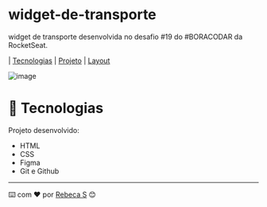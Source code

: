# widget-de-transporte
widget de transporte desenvolvida no desafio #19 do #BORACODAR da RocketSeat.

| [Tecnologias](#Tecnologias) | [Projeto](#Projeto) | [Layout](#Layout)

![image](https://github.com/rebecasantana/widget-de-transporte/assets/96356018/97aa9956-1b90-49f9-9b2a-882887ea1bb6)

# 🚀 Tecnologias 
Projeto desenvolvido: 
* HTML
* CSS
* Figma
* Git e Github

---
⌨️ com ❤️ por [Rebeca S](https://github.com/rebecasantana) 😊
